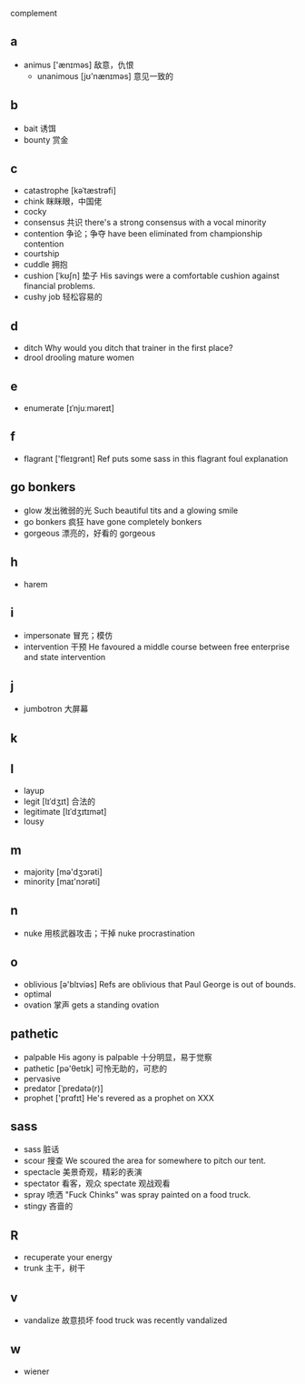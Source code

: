 
complement 


## a
+ animus ['ænɪməs] 敌意，仇恨
  + unanimous [jʊ'nænɪməs] 意见一致的

## b
+ bait 诱饵
+ bounty 赏金

## c

+ catastrophe [kəˈtæstrəfi]
+ chink 眯眯眼，中国佬
+ cocky
+ consensus 共识 there's a strong consensus with a vocal minority
+ contention 争论；争夺 have been eliminated from championship contention
+ courtship
+ cuddle 拥抱
+ cushion  [ˈkʊʃn] 垫子 His savings were a comfortable cushion against financial problems.
+ cushy job 轻松容易的

## d
+ ditch  Why would you ditch that trainer in the first place?
+ drool drooling mature women

## e
+ enumerate [ɪˈnjuːməreɪt]

## f
+ flagrant ['fleɪɡrənt] Ref puts some sass in this flagrant foul explanation

## go bonkers
+ glow 发出微弱的光 Such beautiful tits and a glowing smile
+ go bonkers 疯狂 have gone completely bonkers
+ gorgeous 漂亮的，好看的 gorgeous

## h
+ harem

## i
+ impersonate 冒充；模仿
+ intervention 干预 He favoured a middle course between free enterprise and state intervention

## j
+ jumbotron 大屏幕

## k

## l
+ layup
+ legit [lɪˈdʒɪt]  合法的
+ legitimate [lɪˈdʒɪtɪmət] 
+ lousy

## m
+ majority [mə'dʒɔrəti]
+ minority [maɪ'nɔrəti]

## n
+ nuke 用核武器攻击；干掉 nuke procrastination

## o
+ oblivious [ə'blɪviəs] Refs are oblivious that Paul George is out of bounds.
+ optimal
+ ovation 掌声  gets a standing ovation

## pathetic
+ palpable His agony is palpable 十分明显，易于觉察
+ pathetic [pə'θetɪk]  可怜无助的，可悲的
+ pervasive
+ predator [ˈpredətə(r)] 
+ prophet ['prɑfɪt] He's revered as a prophet on XXX


## sass
+ sass 脏话
+ scour 搜查 We scoured the area for somewhere to pitch our tent.
+ spectacle 美景奇观，精彩的表演
+ spectator 看客，观众  spectate 观战观看
+ spray 喷洒 "Fuck Chinks" was spray painted on a food truck.
+ stingy 吝啬的

## R
+ recuperate your energy
+ trunk 主干，树干

## v
+ vandalize 故意损坏 food truck was recently vandalized

## w
+ wiener